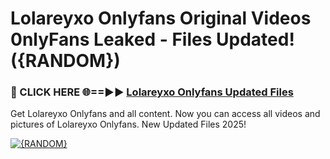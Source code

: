 # Lolareyxo Onlyfans Original Videos 0nlyFans Leaked - Files Updated! ({RANDOM})

<h3>🔴 CLICK HERE 🌐==►► <a href="https://betterlinks.top/A2PfLJ" rel="nofollow">Lolareyxo Onlyfans Updated Files</a></h3>

Get Lolareyxo Onlyfans and all content. Now you can access all videos and pictures of Lolareyxo Onlyfans. New Updated Files 2025!

[![{RANDOM}](https://i.imgur.com/ppqm5kG.gif)](https://betterlinks.top/A2PfLJ)